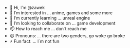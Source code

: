 - 👋 Hi, I’m @zawek
- 👀 I’m interested in ... anime, games and some more
- 🌱 I’m currently learning ... unreal engine
- 💞️ I’m looking to collaborate on ... game development
- 📫 How to reach me ... don`t reach me
- 😄 Pronouns: ... there are two genders, go woke go broke
- ⚡ Fun fact: ... I`m not fun

<!---
zawek/zawek is a ✨ special ✨ repository because its `README.md` (this file) appears on your GitHub profile.
You can click the Preview link to take a look at your changes.
--->
